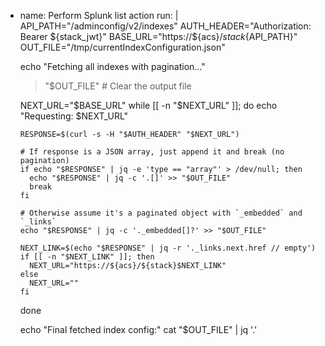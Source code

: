 - name: Perform Splunk list action
  run: |
    API_PATH="/adminconfig/v2/indexes"
    AUTH_HEADER="Authorization: Bearer ${stack_jwt}"
    BASE_URL="https://${acs}/${stack}${API_PATH}"
    OUT_FILE="/tmp/currentIndexConfiguration.json"

    echo "Fetching all indexes with pagination..."
    > "$OUT_FILE"  # Clear the output file

    NEXT_URL="$BASE_URL"
    while [[ -n "$NEXT_URL" ]]; do
      echo "Requesting: $NEXT_URL"

      RESPONSE=$(curl -s -H "$AUTH_HEADER" "$NEXT_URL")
      
      # If response is a JSON array, just append it and break (no pagination)
      if echo "$RESPONSE" | jq -e 'type == "array"' > /dev/null; then
        echo "$RESPONSE" | jq -c '.[]' >> "$OUT_FILE"
        break
      fi

      # Otherwise assume it's a paginated object with `_embedded` and `_links`
      echo "$RESPONSE" | jq -c '._embedded[]?' >> "$OUT_FILE"

      NEXT_LINK=$(echo "$RESPONSE" | jq -r '._links.next.href // empty')
      if [[ -n "$NEXT_LINK" ]]; then
        NEXT_URL="https://${acs}/${stack}$NEXT_LINK"
      else
        NEXT_URL=""
      fi
    done

    echo "Final fetched index config:"
    cat "$OUT_FILE" | jq '.'